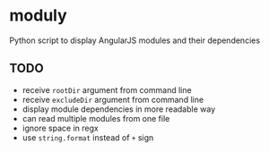 moduly
======

Python script to display AngularJS modules and their dependencies

## TODO

- receive ``rootDir`` argument from command line
- receive ``excludeDir`` argument from command line
- display module dependencies in more readable way
- can read multiple modules from one file
- ignore space in regx
- use ``string.format`` instead of ``+`` sign
